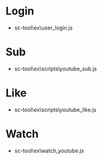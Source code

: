 
# Login
* sc-tool\ex\user_login.js

# Sub
* sc-tool\ex\scripts\youtube_sub.js

# Like
* sc-tool\ex\scripts\youtube_like.js

# Watch
* sc-tool\ex\watch_youtube.js
